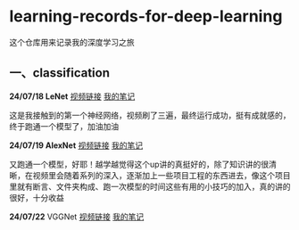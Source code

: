 # learning-records-for-deep-learning
这个仓库用来记录我的深度学习之旅
## 一、classification
**24/07/18 LeNet** [视频链接](https://www.bilibili.com/video/BV187411T7Ye/?spm_id_from=333.788&vd_source=0ac3c820aa67ba88616bd91e7b19b3d6) [我的笔记](https://github.com/Diraw/learning-records-for-deep-learning/tree/main/Test1_official_demo)

这是我接触到的第一个神经网络，视频刷了三遍，最终运行成功，挺有成就感的，终于跑通一个模型了，加油加油

**24/07/19 AlexNet** [视频链接](https://www.bilibili.com/video/BV1W7411T7qc/?spm_id_from=333.788&vd_source=0ac3c820aa67ba88616bd91e7b19b3d6) [我的笔记](https://github.com/Diraw/learning-records-for-deep-learning/tree/main/Test2_alexnet/code/Test2_alexnet)

又跑通一个模型，好耶！越学越觉得这个up讲的真挺好的，除了知识讲的很清晰，在视频里会随着系列的深入，逐渐加上一些项目工程的东西进去，像这个项目里就有断言、文件夹构成、跑一次模型的时间这些有用的小技巧的加入，真的讲的很好，十分收益

**24/07/22** VGGNet [视频链接](https://www.bilibili.com/video/BV1i7411T7ZN/?spm_id_from=333.788&vd_source=0ac3c820aa67ba88616bd91e7b19b3d6) [我的笔记](https://github.com/Diraw/learning-records-for-deep-learning/tree/main/Test2_alexnet/code/Test3_vggnet)
